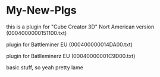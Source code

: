 # My-New-Plgs

this is a plugin for "Cube Creator 3D" Nort American version (0004000000151100.txt)

plugin for Battleminer EU (000400000014DA00.txt)

plugin for Batlleminerz EU (00040000001C9D00.txt)

basic stuff, so yeah pretty lame
